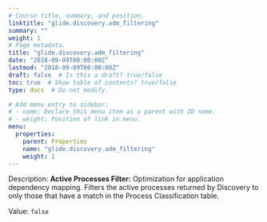 ```yaml
---
# Course title, summary, and position.
linktitle: "glide.discovery.adm_filtering"
summary: ""
weight: 1
# Page metadata.
title: "glide.discovery.adm_filtering"
date: "2018-09-09T00:00:00Z"
lastmod: "2018-09-09T00:00:00Z"
draft: false  # Is this a draft? true/false
toc: true  # Show table of contents? true/false
type: docs  # Do not modify.

# Add menu entry to sidebar.
# - name: Declare this menu item as a parent with ID name.
# - weight: Position of link in menu.
menu:
  properties:
    parent: Properties
    name: "glide.discovery.adm_filtering"
    weight: 1
---
```


Description: <b>Active Processes Filter:</b> Optimization for application dependency mapping.  Filters the active processes returned by Discovery to only those that have a match in the Process Classification table.


Value: `false`